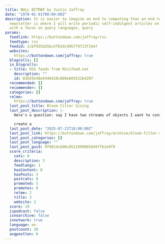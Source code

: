 ```yaml
---
title: NULL BITMAP by Justin Jaffray
date: "1970-01-01T00:00:00Z"
description: It is easier to imagine an end to computing than an end to SQL. This
  newsletter is where I will write periodic self-indulgent articles on topics in databases,
  with a focus on query languages, query
params:
  feedlink: https://buttondown.com/jaffray/rss
  feedtype: rss
  feedid: 2cbf935d25bc5f83dc995779713f1947
  websites:
    https://buttondown.com/jaffray: true
  blogrolls: []
  in_blogrolls:
  - title: RSS feeds from Minifeed.net
    description: ""
    id: 83b59248e9346428c889eb03522b4297
  recommended: []
  recommender: []
  categories: []
  relme:
    https://buttondown.com/jaffray: true
  last_post_title: Bloom Filter Sizing
  last_post_description: |-
    Here's a question: say I have two streams of objects I want to construct Bloom filters over, one stream is red and one stream is blue and they're about the same size. I have two options:

    create a
  last_post_date: "2025-07-21T18:00:00Z"
  last_post_link: https://buttondown.com/jaffray/archive/bloom-filter-sizing/
  last_post_categories: []
  last_post_language: ""
  last_post_guid: 9f9814cb90c8511999003849f7b1e9f9
  score_criteria:
    cats: 0
    description: 3
    feedlangs: 1
    hasContent: 0
    hasPosts: 3
    postcats: 0
    promoted: 5
    promotes: 0
    relme: 2
    title: 3
    website: 2
  score: 19
  ispodcast: false
  isnoarchive: false
  innetwork: true
  language: en
  postcount: 30
  avgpostlen: 0
---
```

